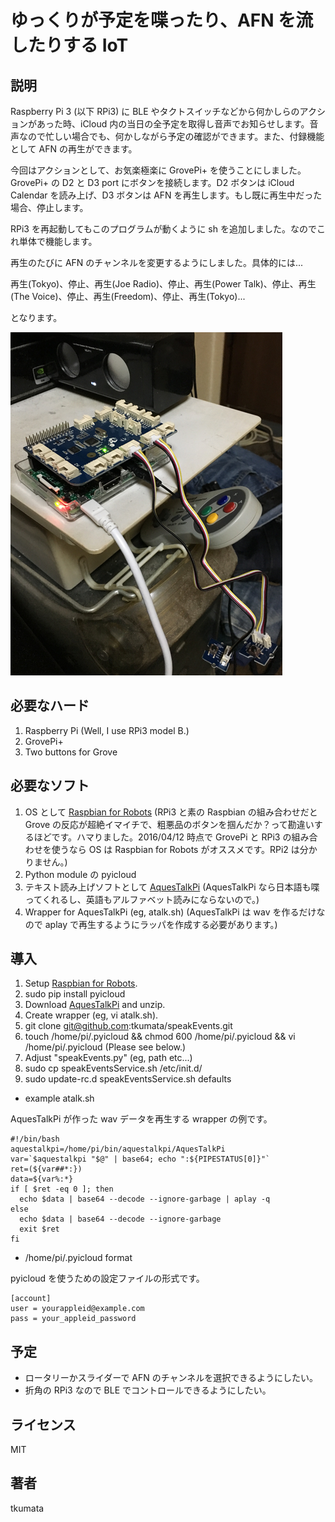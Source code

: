 # ゆっくりが予定を喋ったり、AFN を流したりする IoT


## 説明
Raspberry Pi 3 (以下 RPi3) に BLE やタクトスイッチなどから何かしらのアクションがあった時、iCloud 内の当日の全予定を取得し音声でお知らせします。音声なので忙しい場合でも、何かしながら予定の確認ができます。また、付録機能として AFN の再生ができます。

今回はアクションとして、お気楽極楽に GrovePi+ を使うことにしました。GrovePi+ の D2 と D3 port にボタンを接続します。D2 ボタンは iCloud Calendar を読み上げ、D3 ボタンは AFN を再生します。もし既に再生中だった場合、停止します。

RPi3 を再起動してもこのプログラムが動くように sh を追加しました。なのでこれ単体で機能します。

再生のたびに AFN のチャンネルを変更するようにしました。具体的には...

再生(Tokyo)、停止、再生(Joe Radio)、停止、再生(Power Talk)、停止、再生(The Voice)、停止、再生(Freedom)、停止、再生(Tokyo)...

となります。

![the thing](images/IMG_0047.png)


## 必要なハード
1. Raspberry Pi (Well, I use RPi3 model B.)
2. GrovePi+
3. Two buttons for Grove


## 必要なソフト
1. OS として [Raspbian for Robots](http://www.dexterindustries.com/howto/install-raspbian-for-robots-image-on-an-sd-card/) (RPi3 と素の Raspbian の組み合わせだと Grove の反応が超絶イマイチで、粗悪品のボタンを掴んだか？って勘違いするほどです。ハマりました。2016/04/12 時点で GrovePi と RPi3 の組み合わせを使うなら OS は Raspbian for Robots がオススメです。RPi2 は分かりません。)
2. Python module の pyicloud
3. テキスト読み上げソフトとして [AquesTalkPi](http://www.a-quest.com/products/aquestalkpi.html) (AquesTalkPi なら日本語も喋ってくれるし、英語もアルファベット読みにならないので。)
4. Wrapper for AquesTalkPi (eg, atalk.sh) (AquesTalkPi は wav を作るだけなので aplay で再生するようにラッパを作成する必要があります。)


## 導入
1. Setup [Raspbian for Robots](http://www.dexterindustries.com/howto/install-raspbian-for-robots-image-on-an-sd-card/).
2. sudo pip install pyicloud
3. Download [AquesTalkPi](http://www.a-quest.com/products/aquestalkpi.html) and unzip.
4. Create wrapper (eg, vi atalk.sh).
5. git clone git@github.com:tkumata/speakEvents.git
6. touch /home/pi/.pyicloud && chmod 600 /home/pi/.pyicloud && vi /home/pi/.pyicloud (Please see below.)
7. Adjust "speakEvents.py" (eg, path etc...)
8. sudo cp speakEventsService.sh /etc/init.d/
9. sudo update-rc.d speakEventsService.sh defaults


- example atalk.sh

AquesTalkPi が作った wav データを再生する wrapper の例です。

```
#!/bin/bash
aquestalkpi=/home/pi/bin/aquestalkpi/AquesTalkPi
var=`$aquestalkpi "$@" | base64; echo ":${PIPESTATUS[0]}"`
ret=(${var##*:})
data=${var%:*}
if [ $ret -eq 0 ]; then
  echo $data | base64 --decode --ignore-garbage | aplay -q
else
  echo $data | base64 --decode --ignore-garbage
  exit $ret
fi
```


- /home/pi/.pyicloud format

pyicloud を使うための設定ファイルの形式です。

```
[account]
user = yourappleid@example.com
pass = your_appleid_password
```


## 予定
- ロータリーかスライダーで AFN のチャンネルを選択できるようにしたい。
- 折角の RPi3 なので BLE でコントロールできるようにしたい。


## ライセンス
MIT


## 著者
tkumata
